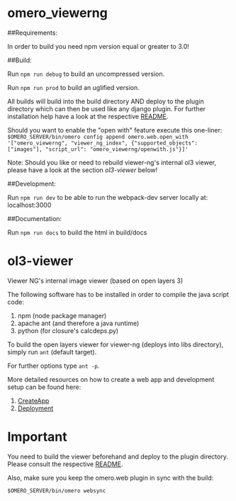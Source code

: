 # omero_viewerng

##Requirements:

In order to build you need npm version equal or greater to 3.0!

##Build:

Run ```npm run debug``` to build an uncompressed version.

Run ```npm run prod``` to build an uglified version.

All builds will build into the build directory AND deploy to the plugin directory
which can then be used like any django plugin.
For further installation help have a look at the respective [README](plugin/omero_viewerng/README.rst).

Should you want to enable the "open with" feature execute this one-liner:
``` $OMERO_SERVER/bin/omero config append omero.web.open_with '["omero_viewerng", "viewer_ng_index", {"supported_objects":["images"], "script_url": "omero_viewerng/openwith.js"}]'```

Note: Should you like or need to rebuild viewer-ng's internal ol3 viewer,
      please have a look at the section *ol3-viewer* below!

##Development:

Run ```npm run dev``` to be able to run the webpack-dev server locally at:
localhost:3000

##Documentation:

Run ```npm run docs``` to build the html in build/docs



# ol3-viewer
Viewer NG's internal image viewer (based on open layers 3)

The following software has to be installed in order to compile the java script code:

1. npm (node package manager)
2. apache ant (and therefore a java runtime)
3. python (for closure's calcdeps.py)

To build the open layers viewer for viewer-ng (deploys into libs directory),
simply run ```ant``` (default target).

For further options type ```ant -p```.

More detailed resources on how to create a web app and development setup can be found here:

1. [CreateApp](https://www.openmicroscopy.org/site/support/omero5.2/developers/Web/CreateApp.html)
2. [Deployment](https://www.openmicroscopy.org/site/support/omero5.2/developers/Web/Deployment.html)


Important
=========

You need to build the viewer beforehand and deploy to the plugin directory.
Please consult the respective [README](../../README.md).


Also, make sure you keep the omero.web plugin in sync with the build:

```$OMERO_SERVER/bin/omero websync```
